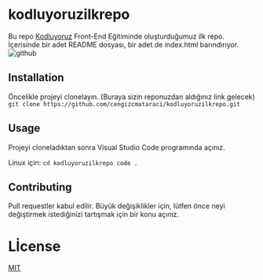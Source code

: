 # kodluyoruzilkrepo

Bu repo [Kodluyoruz](https://www.kodluyoruz.org) Front-End Eğitiminde oluşturduğumuz ilk repo. İçerisinde bir adet README dosyası, bir adet de index.html barındırıyor.
![github](desktop/github.png)
## Installation
Öncelikle projeyi clonelayın. (Buraya sizin reponuzdan aldığınız link gelecek)
`
git clone https://github.com/cengizcmataraci/kodluyoruzilkrepo.git
`
## Usage
Projeyi cloneladıktan sonra Visual Studio Code programında açınız.

Linux için:
`
cd kodluyoruzilkrepo
code .
`
## Contributing
Pull requestler kabul edilir. Büyük değişiklikler için, lütfen önce neyi değiştirmek istediğinizi tartışmak için bir konu açınız.
# Lİcense
[MIT](https://choosealicense.com/licenses/mit/)

